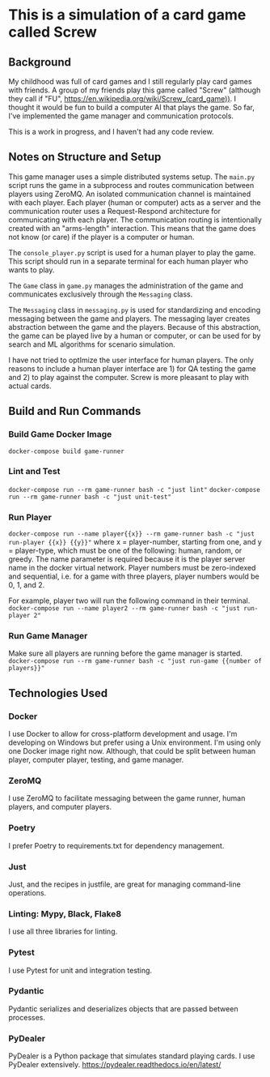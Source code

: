 # This is a simulation of a card game called Screw

## Background
My childhood was full of card games and I still regularly play card games with friends. A group of my friends play this game called "Screw" (although they call if "FU", https://en.wikipedia.org/wiki/Screw_(card_game)). I thought it would be fun to build a computer AI that plays the game. So far, I've implemented the game manager and communication protocols.

This is a work in progress, and I haven't had any code review.

## Notes on Structure and Setup

This game manager uses a simple distributed systems setup. The `main.py` script runs the game in a subprocess and routes communication between players using ZeroMQ. An isolated communication channel is maintained with each player. Each player (human or computer) acts as a server and the communication router uses a Request-Respond architecture for communicating with each player. The communication routing is intentionally created with an "arms-length" interaction. This means that the game does not know (or care) if the player is a computer or human.

The `console_player.py` script is used for a human player to play the game. This script should run in a separate terminal for each human player who wants to play.

The `Game` class in `game.py` manages the administration of the game and communicates exclusively through the `Messaging` class.

The `Messaging` class in `messaging.py` is used for standardizing and encoding messaging between the game and players. The messaging layer creates abstraction between the game and the players. Because of this abstraction, the game can be played live by a human or computer, or can be used for by search and ML algorithms for scenario simulation.

I have not tried to optImize the user interface for human players. The only reasons to include a human player interface are 1) for QA testing the game and 2) to play against the computer. Screw is more pleasant to play with actual cards.

## Build and Run Commands

### Build Game Docker Image
`docker-compose build game-runner`

### Lint and Test
`docker-compose run --rm game-runner bash -c "just lint"`
`docker-compose run --rm game-runner bash -c "just unit-test"`

### Run Player
`docker-compose run --name player{{x}} --rm game-runner bash -c "just run-player {{x}} {{y}}"`
where x = player-number, starting from one, and y = player-type, which must be one of the following: human, random, or greedy. The name parameter is required because it is the player server name in the docker virtual network. Player numbers must be zero-indexed and sequential, i.e. for a game with three players, player numbers would be 0, 1, and 2.

For example, player two will run the following command in their terminal.
`docker-compose run --name player2 --rm game-runner bash -c "just run-player 2"`

### Run Game Manager
Make sure all players are running before the game manager is started.
`docker-compose run --rm game-runner bash -c "just run-game {{number of players}}"`


## Technologies Used

### Docker
I use Docker to allow for cross-platform development and usage. I'm developing on Windows but prefer using a Unix environment. I'm using only one Docker image right now. Although, that could be split between human player, computer player, testing, and game manager.

### ZeroMQ
I use ZeroMQ to facilitate messaging between the game runner, human players, and computer players.

### Poetry
I prefer Poetry to requirements.txt for dependency management.

### Just
Just, and the recipes in justfile, are great for managing command-line operations.

### Linting: Mypy, Black, Flake8
I use all three libraries for linting.

### Pytest
I use Pytest for unit and integration testing.

### Pydantic
Pydantic serializes and deserializes objects that are passed between processes.

### PyDealer
PyDealer is a Python package that simulates standard playing cards. I use PyDealer extensively.
https://pydealer.readthedocs.io/en/latest/
